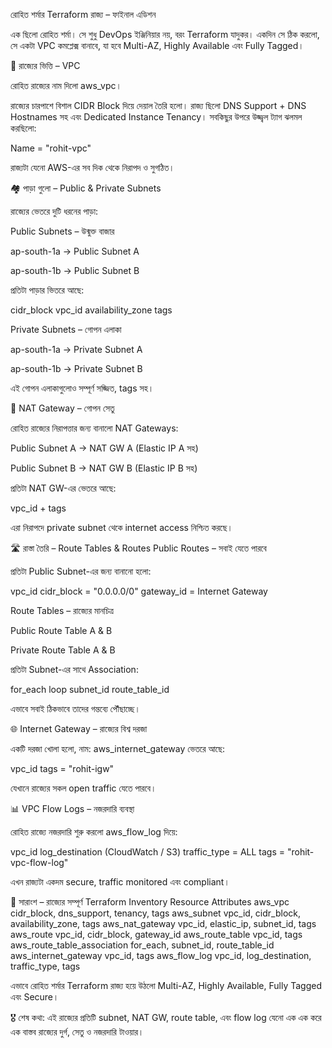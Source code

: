 রোহিত শর্মার Terraform রাজ্য – ফাইনাল এডিশন

এক ছিলো রোহিত শর্মা। সে শুধু DevOps ইঞ্জিনিয়ার নয়, বরং Terraform যাদুকর। একদিন সে ঠিক করলো, সে একটা VPC কমপ্লেক্স বানাবে, যা হবে Multi-AZ, Highly Available এবং Fully Tagged।

🏰 রাজ্যের ভিত্তি – VPC

রোহিত রাজ্যের নাম দিলো aws_vpc।

রাজ্যের চারপাশে বিশাল CIDR Block দিয়ে দেয়াল তৈরি হলো।
রাজ্য ছিলো DNS Support + DNS Hostnames সহ এবং Dedicated Instance Tenancy।
সবকিছুর উপরে উজ্জ্বল ট্যাগ ঝলমল করছিলো:

Name = "rohit-vpc"


রাজ্যটা যেনো AWS-এর সব দিক থেকে নিরাপদ ও সুগঠিত।

🏘️ পাড়া গুলো – Public & Private Subnets

রাজ্যের ভেতরে দুটি ধরনের পাড়া:

Public Subnets – উন্মুক্ত বাজার

ap-south-1a → Public Subnet A

ap-south-1b → Public Subnet B

প্রতিটা পাড়ার ভিতরে আছে:

cidr_block
vpc_id
availability_zone
tags

Private Subnets – গোপন এলাকা

ap-south-1a → Private Subnet A

ap-south-1b → Private Subnet B

এই গোপন এলাকাগুলোও সম্পূর্ণ সজ্জিত, tags সহ।

🌉 NAT Gateway – গোপন সেতু

রোহিত রাজ্যের নিরাপত্তার জন্য বানালো NAT Gateways:

Public Subnet A → NAT GW A (Elastic IP A সহ)

Public Subnet B → NAT GW B (Elastic IP B সহ)

প্রতিটা NAT GW-এর ভেতরে আছে:

vpc_id + tags


এরা নিরাপদে private subnet থেকে internet access নিশ্চিত করছে।

🛣️ রাস্তা তৈরি – Route Tables & Routes
Public Routes – সবাই যেতে পারবে

প্রতিটা Public Subnet-এর জন্য বানানো হলো:

vpc_id
cidr_block = "0.0.0.0/0"
gateway_id = Internet Gateway

Route Tables – রাজ্যের মানচিত্র

Public Route Table A & B

Private Route Table A & B

প্রতিটা Subnet-এর সাথে Association:

for_each loop
subnet_id
route_table_id


এভাবে সবাই ঠিকভাবে তাদের গন্তব্যে পৌঁছাচ্ছে।

🌐 Internet Gateway – রাজ্যের বিশ্ব দরজা

একটি দরজা খোলা হলো, নাম: aws_internet_gateway
ভেতরে আছে:

vpc_id
tags = "rohit-igw"


যেখানে রাজ্যের সকল open traffic যেতে পারবে।

📊 VPC Flow Logs – নজরদারি ব্যবস্থা

রোহিত রাজ্যে নজরদারি শুরু করলো aws_flow_log দিয়ে:

vpc_id
log_destination (CloudWatch / S3)
traffic_type = ALL
tags = "rohit-vpc-flow-log"


এখন রাজ্যটা একদম secure, traffic monitored এবং compliant।

🎉 সারাংশ – রাজ্যের সম্পূর্ণ Terraform Inventory
Resource	Attributes
aws_vpc	cidr_block, dns_support, tenancy, tags
aws_subnet	vpc_id, cidr_block, availability_zone, tags
aws_nat_gateway	vpc_id, elastic_ip, subnet_id, tags
aws_route	vpc_id, cidr_block, gateway_id
aws_route_table	vpc_id, tags
aws_route_table_association	for_each, subnet_id, route_table_id
aws_internet_gateway	vpc_id, tags
aws_flow_log	vpc_id, log_destination, traffic_type, tags

এভাবে রোহিত শর্মার Terraform রাজ্য হয়ে উঠলো Multi-AZ, Highly Available, Fully Tagged এবং Secure।

🎖️ শেষ কথা: এই রাজ্যের প্রতিটি subnet, NAT GW, route table, এবং flow log যেনো এক এক করে এক বাস্তব রাজ্যের দুর্গ, সেতু ও নজরদারি টাওয়ার।
